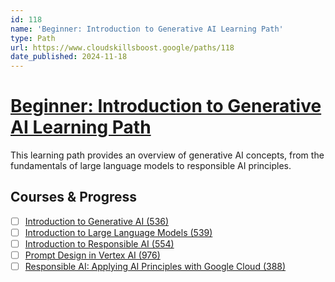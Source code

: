 ```yaml
---
id: 118
name: 'Beginner: Introduction to Generative AI Learning Path'
type: Path
url: https://www.cloudskillsboost.google/paths/118
date_published: 2024-11-18
---
```


# [Beginner: Introduction to Generative AI Learning Path](https://www.cloudskillsboost.google/paths/118)

This learning path provides an overview of generative AI concepts, from the fundamentals of large language models to responsible AI principles.

## Courses & Progress

* [ ] [Introduction to Generative AI (536)](../courses/Introduction-to-Generative-AI.md)
* [ ] [Introduction to Large Language Models (539)](../courses/Introduction-to-Large-Language-Models.md)
* [ ] [Introduction to Responsible AI (554)](../courses/Introduction-to-Responsible-AI.md)
* [ ] [Prompt Design in Vertex AI (976)](../courses/Prompt-Design-in-Vertex-AI.md)
* [ ] [Responsible AI: Applying AI Principles with Google Cloud (388)](../courses/Responsible-AI-Applying-AI-Principles-with-Google-Cloud.md)
